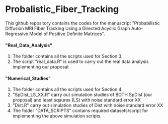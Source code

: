 # Probalistic_Fiber_Tracking

This github repository contains the codes for the manuscript "Probabilistic Diffusion MRI Fiber Tracking Using a Directed Acyclic Graph Auto-Regressive Model of Positive Definite Matrices".

#### "Real_Data_Analysis"
1. The folder contains all the scripts used for Section 3.
2. The script "real_data.R" is used to carry out the real data analysis implementing our proposal.

#### "Numerical_Studies"
1. The folder contains all the scripts used for Section 4.
2. "SpDist_LS_XX.R" carry out simulation studies of BOTH SpDist (our proposal) and least sqaures (LS) with noise standard error XX
3. "Dist.R" carry out simulation studies of Dist with noise standard error XX
4. The folder "DATA_SCRIPTS" contains required datasets/script for implementing the above simulation scripts.
